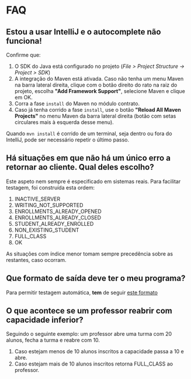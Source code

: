 # FAQ

## Estou a usar IntelliJ e o autocomplete não funciona!
Confirme que:
1. O SDK do Java está configurado no projeto (*File > Project Structure -> Project > SDK*)
2. A integração do Maven está ativada. Caso não tenha um menu Maven na barra lateral direita, clique com o botão direito do rato na raiz do projeto, escolha **"Add Framework Support"**, selecione Maven e clique em OK.
3. Corra a fase `install` do Maven no módulo contrato.
4. Caso já tenha corrido a fase `install`, use o botão **"Reload All Maven Projects"** no menu Maven da barra lateral direita (botão com setas circulares mais à esquerda desse menu).

Quando `mvn install` é corrido de um terminal, seja dentro ou fora do IntelliJ, pode ser necessário repetir o último passo.

## Há situações em que não há um único erro a retornar ao cliente. Qual deles escolho?
Este aspeto nem sempre é especificado em sistemas reais. Para facilitar testagem, foi construída esta ordem:
1. INACTIVE\_SERVER
2. WRITING\_NOT\_SUPPORTED
3. ENROLLMENTS\_ALREADY\_OPENED
4. ENROLLMENTS\_ALREADY\_CLOSED
5. STUDENT\_ALREADY\_ENROLLED
6. NON\_EXISTING\_STUDENT
7. FULL\_CLASS
8. OK

As situações com índice menor tomam sempre precedência sobre as restantes, caso ocorram.

## Que formato de saída deve ter o meu programa?
Para permitir testagem automática, **tem** de seguir [este formato](https://discord.com/channels/949644248045719622/955528908885868555/955529219629273119)

## O que acontece se um professor reabrir com capacidade inferior?
Seguindo o seguinte exemplo: um professor abre uma turma com 20 alunos, fecha a turma e reabre com 10.
1. Caso estejam menos de 10 alunos inscritos a capacidade passa a 10 e abre.
2. Caso estejam mais de 10 alunos inscritos retorna FULL_CLASS ao professor.
